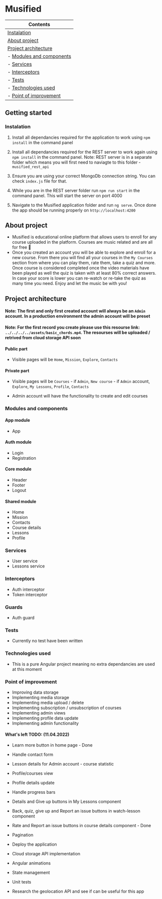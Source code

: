 # Musified

| Contents
|---
| [Instalation](#Instalation)
| [About project](#About-Project)
| [Project architecture](#Project-architecture)
| - [Modules and components](#Modules-and-components)
| - [Services](#Services)
| - [Interceptors](#Interceptors)
| - [Tests](#Tests)
| - [Technologies used](#Technologies-used)
| - [Point of improvement](#Point-of-improvement)


## Getting started

### Instalation

1. Install all dependancies required for the application to work using `npm install` in the command panel

2. Install all dependancies required for the REST server to work again using `npm install` in the command panel. Note: REST server is in a separate folder which means you will first need to naviagte to this folder - `musified_rest_api`

3. Ensure you are using your correct MongoDb connection string. You can check `index.js` file for that.

4. While you are in the REST server folder run `npm run start` in the command panel. This will start the server on port 4000

5. Navigate to the Musified application folder and run `ng serve`. Once done the app should be running properly on `http://localhost:4200`

## About project

- Musified is educational online platform that allows users to enroll for any course uploaded in the platform. Courses are music related and are all for free 🙂
- Once you created an account you will be able to explore and enroll for a new course. From there you will find all your courses in the `My Courses` section from where you can play them, rate them, take a quiz and more. Once course is considered completed once the video materials have been played as well the quiz is taken with at least 80% correct answers. In case your score is lower you can re-watch or re-take the quiz as many time you need. Enjoy and let the music be with you!

## Project architecture

#### Note: The first and only first created account will always be an `Admin` account. In a production environment the admin account will be preset

#### Note: For the first record you create please use this resourse link: `../../../../assets/basic_chords.mp4`. The resourses will be uploaded / retrived from cloud storage API soon


#### Public part
- Visible pages will be `Home`, `Mission`, `Explore`, `Contacts`

#### Private part
- Visible pages will be `Courses` - if `Admin`, `New course` - if `Admin` account, `Explore`, `My Lessons`, `Profile`, `Contacts`

- Admin account will have the functionality to create and edit courses

### Modules and components

#### App module
 * App

#### Auth module
 * Login
 * Registration

#### Core module
 * Header
 * Footer
 * Logout

#### Shared module
- Home
- Mission
- Contacts
- Course details
- Lessons
- Profile

### Services

- User service
- Lessons service

### Interceptors

- Auth interceptor
- Token interceptor

### Guards

- Auth guard

### Tests

- Currently no test have been written

### Technologies used

- This is a pure Angular project meaning no extra dependancies are used at this moment

### Point of improvement

- Improving data storage
- Implementing media storage
- Implementing media upload / delete
- Implementing subscription / unsubscription of courses
- Implementing admin views
- Implementing profile data update
- Implementing admin functionality

#### What's left TODO: (11.04.2022)
- Learn more button in home page - Done
- Handle contact form
- Lesson details for Admin account - course statistic
- Profile/courses view
- Profile details update
- Handle progress bars
- Details and Give up buttons in My Lessons component
- Back, quiz, give up and Report an issue buttons in watch-lesson component
- Rate and Report an issue buttons in course details component - Done
- Pagination

- Deploy the application
- Cloud storage API implementation
- Angular animations
- State management
- Unit tests
- Research the geolocation API and see if can be useful for this app